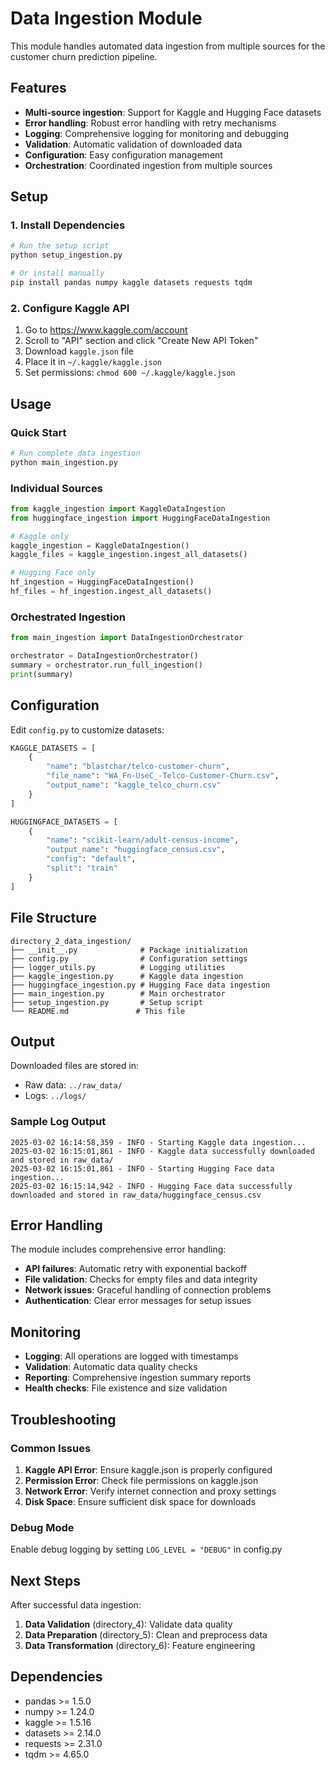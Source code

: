 # Data Ingestion Module

This module handles automated data ingestion from multiple sources for the customer churn prediction pipeline.

## Features

- **Multi-source ingestion**: Support for Kaggle and Hugging Face datasets
- **Error handling**: Robust error handling with retry mechanisms
- **Logging**: Comprehensive logging for monitoring and debugging
- **Validation**: Automatic validation of downloaded data
- **Configuration**: Easy configuration management
- **Orchestration**: Coordinated ingestion from multiple sources

## Setup

### 1. Install Dependencies

```bash
# Run the setup script
python setup_ingestion.py

# Or install manually
pip install pandas numpy kaggle datasets requests tqdm
```

### 2. Configure Kaggle API

1. Go to https://www.kaggle.com/account
2. Scroll to "API" section and click "Create New API Token"
3. Download `kaggle.json` file
4. Place it in `~/.kaggle/kaggle.json`
5. Set permissions: `chmod 600 ~/.kaggle/kaggle.json`

## Usage

### Quick Start

```bash
# Run complete data ingestion
python main_ingestion.py
```

### Individual Sources

```python
from kaggle_ingestion import KaggleDataIngestion
from huggingface_ingestion import HuggingFaceDataIngestion

# Kaggle only
kaggle_ingestion = KaggleDataIngestion()
kaggle_files = kaggle_ingestion.ingest_all_datasets()

# Hugging Face only
hf_ingestion = HuggingFaceDataIngestion()
hf_files = hf_ingestion.ingest_all_datasets()
```

### Orchestrated Ingestion

```python
from main_ingestion import DataIngestionOrchestrator

orchestrator = DataIngestionOrchestrator()
summary = orchestrator.run_full_ingestion()
print(summary)
```

## Configuration

Edit `config.py` to customize datasets:

```python
KAGGLE_DATASETS = [
    {
        "name": "blastchar/telco-customer-churn",
        "file_name": "WA_Fn-UseC_-Telco-Customer-Churn.csv",
        "output_name": "kaggle_telco_churn.csv"
    }
]

HUGGINGFACE_DATASETS = [
    {
        "name": "scikit-learn/adult-census-income",
        "output_name": "huggingface_census.csv",
        "config": "default",
        "split": "train"
    }
]
```

## File Structure

```
directory_2_data_ingestion/
├── __init__.py              # Package initialization
├── config.py                # Configuration settings
├── logger_utils.py          # Logging utilities
├── kaggle_ingestion.py      # Kaggle data ingestion
├── huggingface_ingestion.py # Hugging Face data ingestion
├── main_ingestion.py        # Main orchestrator
├── setup_ingestion.py       # Setup script
└── README.md               # This file
```

## Output

Downloaded files are stored in:
- Raw data: `../raw_data/`
- Logs: `../logs/`

### Sample Log Output

```
2025-03-02 16:14:58,359 - INFO - Starting Kaggle data ingestion...
2025-03-02 16:15:01,861 - INFO - Kaggle data successfully downloaded and stored in raw_data/
2025-03-02 16:15:01,861 - INFO - Starting Hugging Face data ingestion...
2025-03-02 16:15:14,942 - INFO - Hugging Face data successfully downloaded and stored in raw_data/huggingface_census.csv
```

## Error Handling

The module includes comprehensive error handling:

- **API failures**: Automatic retry with exponential backoff
- **File validation**: Checks for empty files and data integrity
- **Network issues**: Graceful handling of connection problems
- **Authentication**: Clear error messages for setup issues

## Monitoring

- **Logging**: All operations are logged with timestamps
- **Validation**: Automatic data quality checks
- **Reporting**: Comprehensive ingestion summary reports
- **Health checks**: File existence and size validation

## Troubleshooting

### Common Issues

1. **Kaggle API Error**: Ensure kaggle.json is properly configured
2. **Permission Error**: Check file permissions on kaggle.json
3. **Network Error**: Verify internet connection and proxy settings
4. **Disk Space**: Ensure sufficient disk space for downloads

### Debug Mode

Enable debug logging by setting `LOG_LEVEL = "DEBUG"` in config.py

## Next Steps

After successful data ingestion:

1. **Data Validation** (directory_4): Validate data quality
2. **Data Preparation** (directory_5): Clean and preprocess data
3. **Data Transformation** (directory_6): Feature engineering

## Dependencies

- pandas >= 1.5.0
- numpy >= 1.24.0
- kaggle >= 1.5.16
- datasets >= 2.14.0
- requests >= 2.31.0
- tqdm >= 4.65.0
